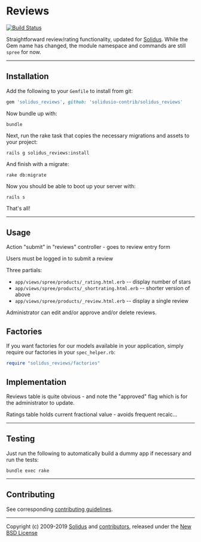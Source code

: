 # Reviews

[![Build Status](https://travis-ci.org/solidusio-contrib/solidus_reviews.svg?branch=master)](https://travis-ci.org/solidusio-contrib/solidus_reviews)

Straightforward review/rating functionality, updated for
[Solidus](https://solidus.io). While the Gem name has changed, the module
namespace and commands are still `spree` for now.

---

## Installation

Add the following to your `Gemfile` to install from git:

```ruby
gem 'solidus_reviews', github: 'solidusio-contrib/solidus_reviews'
```
Now bundle up with:

    bundle

Next, run the rake task that copies the necessary migrations and assets to your project:

    rails g solidus_reviews:install

And finish with a migrate:

    rake db:migrate

Now you should be able to boot up your server with:

    rails s

That's all!

---

## Usage

Action "submit" in "reviews" controller - goes to review entry form

Users must be logged in to submit a review

Three partials:
 - `app/views/spree/products/_rating.html.erb` -- display number of stars
 - `app/views/spree/products/_shortrating.html.erb` -- shorter version of above
 - `app/views/spree/products/_review.html.erb` -- display a single review

Administrator can edit and/or approve and/or delete reviews.

## Factories

If you want factories for our models available in your application, simply
require our factories in your `spec_helper.rb`:

```ruby
require "solidus_reviews/factories"
```

## Implementation

Reviews table is quite obvious - and note the "approved" flag which is for the
administrator to update.

Ratings table holds current fractional value - avoids frequent recalc...

---

## Testing

Just run the following to automatically build a dummy app if necessary and
run the tests:

```shell
bundle exec rake
```

---

## Contributing

See corresponding [contributing guidelines][1].

---

Copyright (c) 2009-2019 [Solidus][2] and [contributors][3], released under the [New BSD License][4]

[1]: ./CONTRIBUTING.md
[2]: https://github.com/solidusio
[3]: https://github.com/solidusio-contrib/solidus_reviews/graphs/contributors
[4]: ./LICENSE.md

